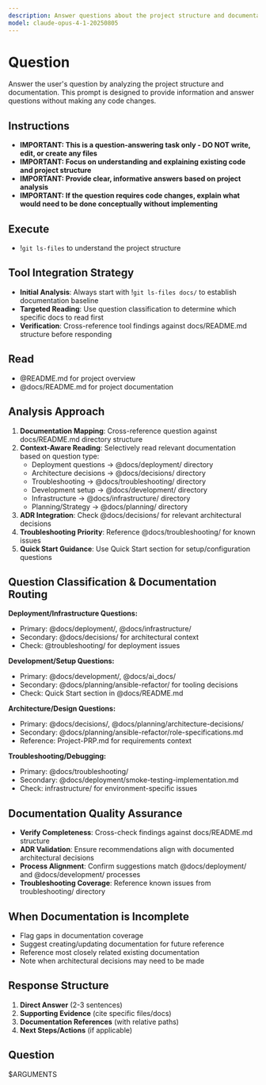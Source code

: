 ```yaml
---
description: Answer questions about the project structure and documentation without coding
model: claude-opus-4-1-20250805
---
```


# Question

Answer the user's question by analyzing the project structure and documentation. This prompt is designed to provide information and answer questions without making any code changes.

## Instructions

- **IMPORTANT: This is a question-answering task only - DO NOT write, edit, or create any files**
- **IMPORTANT: Focus on understanding and explaining existing code and project structure**
- **IMPORTANT: Provide clear, informative answers based on project analysis**
- **IMPORTANT: If the question requires code changes, explain what would need to be done conceptually without implementing**

## Execute

- !`git ls-files` to understand the project structure

## Tool Integration Strategy

- **Initial Analysis**: Always start with !`git ls-files docs/` to establish documentation baseline
- **Targeted Reading**: Use question classification to determine which specific docs to read first
- **Verification**: Cross-reference tool findings against docs/README.md structure before responding

## Read

- @README.md for project overview
- @docs/README.md for project documentation

## Analysis Approach

1. **Documentation Mapping**: Cross-reference question against docs/README.md directory structure
2. **Context-Aware Reading**: Selectively read relevant documentation based on question type:
   - Deployment questions → @docs/deployment/ directory
   - Architecture decisions → @docs/decisions/ directory
   - Troubleshooting → @docs/troubleshooting/ directory
   - Development setup → @docs/development/ directory
   - Infrastructure → @docs/infrastructure/ directory
   - Planning/Strategy → @docs/planning/ directory
3. **ADR Integration**: Check @docs/decisions/ for relevant architectural decisions
4. **Troubleshooting Priority**: Reference @docs/troubleshooting/ for known issues
5. **Quick Start Guidance**: Use Quick Start section for setup/configuration questions

## Question Classification & Documentation Routing

**Deployment/Infrastructure Questions:**

- Primary: @docs/deployment/, @docs/infrastructure/
- Secondary: @docs/decisions/ for architectural context
- Check: @troubleshooting/ for deployment issues

**Development/Setup Questions:**

- Primary: @docs/development/, @docs/ai_docs/
- Secondary: @docs/planning/ansible-refactor/ for tooling decisions
- Check: Quick Start section in @docs/README.md

**Architecture/Design Questions:**

- Primary: @docs/decisions/, @docs/planning/architecture-decisions/
- Secondary: @docs/planning/ansible-refactor/role-specifications.md
- Reference: Project-PRP.md for requirements context

**Troubleshooting/Debugging:**

- Primary: @docs/troubleshooting/
- Secondary: @docs/deployment/smoke-testing-implementation.md
- Check: infrastructure/ for environment-specific issues

## Documentation Quality Assurance

- **Verify Completeness**: Cross-check findings against docs/README.md structure
- **ADR Validation**: Ensure recommendations align with documented architectural decisions
- **Process Alignment**: Confirm suggestions match @docs/deployment/ and @docs/development/ processes
- **Troubleshooting Coverage**: Reference known issues from troubleshooting/ directory

## When Documentation is Incomplete

- Flag gaps in documentation coverage
- Suggest creating/updating documentation for future reference
- Reference most closely related existing documentation
- Note when architectural decisions may need to be made

## Response Structure

1. **Direct Answer** (2-3 sentences)
2. **Supporting Evidence** (cite specific files/docs)
3. **Documentation References** (with relative paths)
4. **Next Steps/Actions** (if applicable)

## Question

$ARGUMENTS
